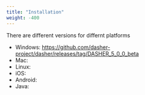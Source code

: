 ```yaml
---
title: "Installation"
weight: -400
---
```


There are different versions for differnt platforms

* Windows: https://github.com/dasher-project/dasher/releases/tag/DASHER_5_0_0_beta
* Mac: 
* Linux: 
* iOS:
* Android:
* Java: 